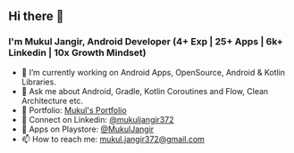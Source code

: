 ## Hi there 👋
### I'm Mukul Jangir, Android Developer (4+ Exp | 25+ Apps | 6k+ Linkedin | 10x Growth Mindset)

- 🔭 I’m currently working on Android Apps, OpenSource, Android & Kotlin Libraries.
- 💬 Ask me about Android, Gradle, Kotlin Coroutines and Flow, Clean Architecture etc.
- 🍎 Portfolio: [Mukul's Portfolio](https://mukuljangir372.github.io)
- 🍉 Connect on Linkedin: [@mukuljangir372](https://www.linkedin.com/in/mukuljangir372)
- 🎯 Apps on Playstore: [@MukulJangir](https://play.google.com/store/apps/developer?id=Mukul+Jangir)
- 📫 How to reach me: mukul.jangir372@gmail.com


